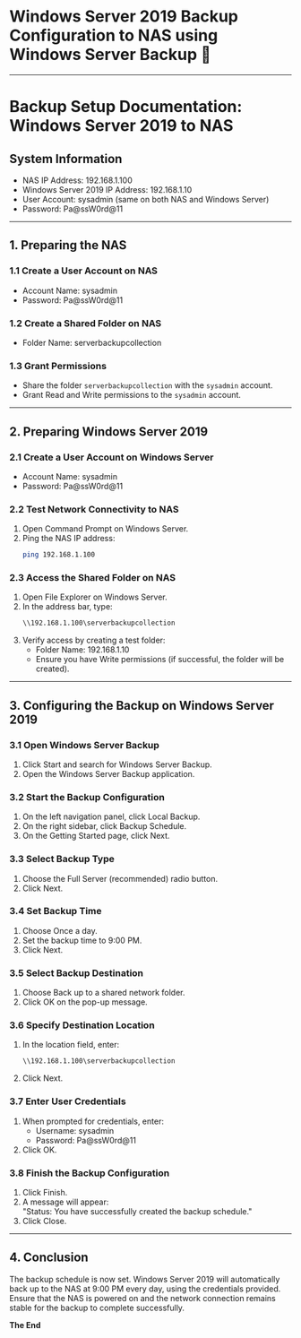 # Windows Server 2019 Backup Configuration to NAS using Windows Server Backup 🚀
---

# Backup Setup Documentation: Windows Server 2019 to NAS

## System Information

- NAS IP Address: 192.168.1.100
- Windows Server 2019 IP Address: 192.168.1.10
- User Account: sysadmin (same on both NAS and Windows Server)
- Password: Pa@ssW0rd@11

---

## 1. Preparing the NAS

### 1.1 Create a User Account on NAS
- Account Name: sysadmin
- Password: Pa@ssW0rd@11

### 1.2 Create a Shared Folder on NAS
- Folder Name: serverbackupcollection

### 1.3 Grant Permissions
- Share the folder `serverbackupcollection` with the `sysadmin` account.
- Grant Read and Write permissions to the `sysadmin` account.

---

## 2. Preparing Windows Server 2019

### 2.1 Create a User Account on Windows Server
- Account Name: sysadmin
- Password: Pa@ssW0rd@11

### 2.2 Test Network Connectivity to NAS
1. Open Command Prompt on Windows Server.
2. Ping the NAS IP address:
   ```bash
   ping 192.168.1.100
   ```

### 2.3 Access the Shared Folder on NAS
1. Open File Explorer on Windows Server.
2. In the address bar, type:
   ```bash
   \\192.168.1.100\serverbackupcollection
   ```
3. Verify access by creating a test folder:
   - Folder Name: 192.168.1.10
   - Ensure you have Write permissions (if successful, the folder will be created).

---

## 3. Configuring the Backup on Windows Server 2019

### 3.1 Open Windows Server Backup
1. Click Start and search for Windows Server Backup.
2. Open the Windows Server Backup application.

### 3.2 Start the Backup Configuration
1. On the left navigation panel, click Local Backup.
2. On the right sidebar, click Backup Schedule.
3. On the Getting Started page, click Next.

### 3.3 Select Backup Type
1. Choose the Full Server (recommended) radio button.
2. Click Next.

### 3.4 Set Backup Time
1. Choose Once a day.
2. Set the backup time to 9:00 PM.
3. Click Next.

### 3.5 Select Backup Destination
1. Choose Back up to a shared network folder.
2. Click OK on the pop-up message.

### 3.6 Specify Destination Location
1. In the location field, enter:
   ```bash
   \\192.168.1.100\serverbackupcollection
   ```
2. Click Next.

### 3.7 Enter User Credentials
1. When prompted for credentials, enter:
   - Username: sysadmin
   - Password: Pa@ssW0rd@11
2. Click OK.

### 3.8 Finish the Backup Configuration
1. Click Finish.
2. A message will appear:  
   "Status: You have successfully created the backup schedule."
3. Click Close.

---

## 4. Conclusion

The backup schedule is now set. Windows Server 2019 will automatically back up to the NAS at 9:00 PM every day, using the credentials provided. Ensure that the NAS is powered on and the network connection remains stable for the backup to complete successfully.

  **The End**
